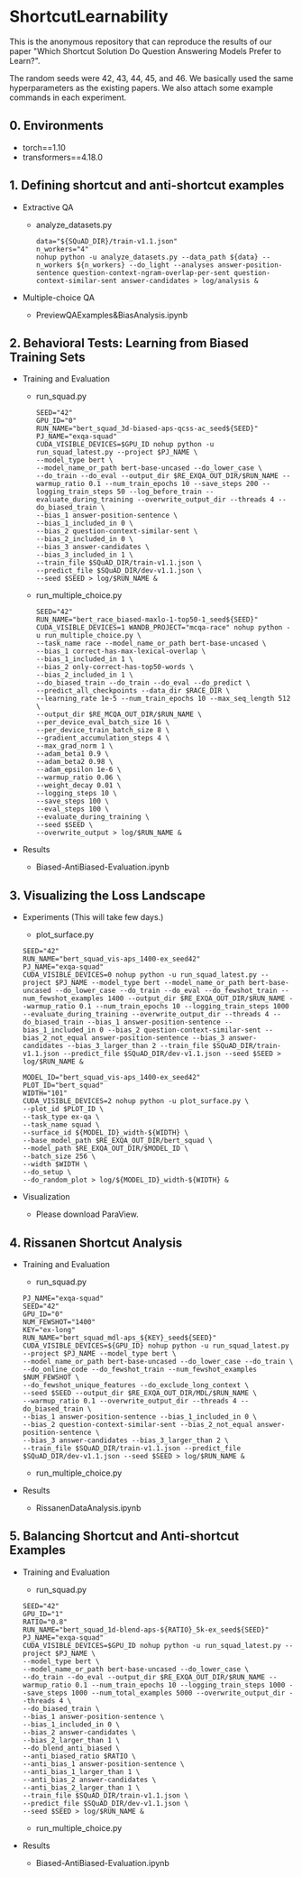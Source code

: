 # ShortcutLearnability
This is the anonymous repository that can reproduce the results of our paper "Which Shortcut Solution Do Question Answering Models Prefer to Learn?".

The random seeds were 42, 43, 44, 45, and 46.
We basically used the same hyperparameters as the existing papers.
We also attach some example commands in each experiment.

## 0. Environments
- torch==1.10
- transformers==4.18.0

## 1. Defining shortcut and anti-shortcut examples
- Extractive QA
  - analyze_datasets.py

      ```
      data="${SQuAD_DIR}/train-v1.1.json"
      n_workers="4"
      nohup python -u analyze_datasets.py --data_path ${data} --n_workers ${n_workers} --do_light --analyses answer-position-sentence question-context-ngram-overlap-per-sent question-context-similar-sent answer-candidates > log/analysis &
      ```

- Multiple-choice QA
  - PreviewQAExamples&BiasAnalysis.ipynb

## 2. Behavioral Tests: Learning from Biased Training Sets
- Training and Evaluation
  - run_squad.py

      ```
      SEED="42"
      GPU_ID="0"
      RUN_NAME="bert_squad_3d-biased-aps-qcss-ac_seed${SEED}"
      PJ_NAME="exqa-squad"
      CUDA_VISIBLE_DEVICES=$GPU_ID nohup python -u run_squad_latest.py --project $PJ_NAME \
      --model_type bert \
      --model_name_or_path bert-base-uncased --do_lower_case \
      --do_train --do_eval --output_dir $RE_EXQA_OUT_DIR/$RUN_NAME --warmup_ratio 0.1 --num_train_epochs 10 --save_steps 200 --logging_train_steps 50 --log_before_train --evaluate_during_training --overwrite_output_dir --threads 4 --do_biased_train \
      --bias_1 answer-position-sentence \
      --bias_1_included_in 0 \
      --bias_2 question-context-similar-sent \
      --bias_2_included_in 0 \
      --bias_3 answer-candidates \
      --bias_3_included_in 1 \
      --train_file $SQuAD_DIR/train-v1.1.json \
      --predict_file $SQuAD_DIR/dev-v1.1.json \
      --seed $SEED > log/$RUN_NAME &
      ```

  - run_multiple_choice.py

      ```
      SEED="42"
      RUN_NAME="bert_race_biased-maxlo-1-top50-1_seed${SEED}"
      CUDA_VISIBLE_DEVICES=1 WANDB_PROJECT="mcqa-race" nohup python -u run_multiple_choice.py \
      --task_name race --model_name_or_path bert-base-uncased \
      --bias_1 correct-has-max-lexical-overlap \
      --bias_1_included_in 1 \
      --bias_2 only-correct-has-top50-words \
      --bias_2_included_in 1 \
      --do_biased_train --do_train --do_eval --do_predict \
      --predict_all_checkpoints --data_dir $RACE_DIR \
      --learning_rate 1e-5 --num_train_epochs 10 --max_seq_length 512 \
      --output_dir $RE_MCQA_OUT_DIR/$RUN_NAME \
      --per_device_eval_batch_size 16 \
      --per_device_train_batch_size 8 \
      --gradient_accumulation_steps 4 \
      --max_grad_norm 1 \
      --adam_beta1 0.9 \
      --adam_beta2 0.98 \
      --adam_epsilon 1e-6 \
      --warmup_ratio 0.06 \
      --weight_decay 0.01 \
      --logging_steps 10 \
      --save_steps 100 \
      --eval_steps 100 \
      --evaluate_during_training \
      --seed $SEED \
      --overwrite_output > log/$RUN_NAME &
      ```

- Results
  - Biased-AntiBiased-Evaluation.ipynb

## 3. Visualizing the Loss Landscape
- Experiments (This will take few days.)
  - plot_surface.py

  ```
  SEED="42"
  RUN_NAME="bert_squad_vis-aps_1400-ex_seed42"
  PJ_NAME="exqa-squad"
  CUDA_VISIBLE_DEVICES=0 nohup python -u run_squad_latest.py --project $PJ_NAME --model_type bert --model_name_or_path bert-base-uncased --do_lower_case --do_train --do_eval --do_fewshot_train --num_fewshot_examples 1400 --output_dir $RE_EXQA_OUT_DIR/$RUN_NAME --warmup_ratio 0.1 --num_train_epochs 10 --logging_train_steps 1000 --evaluate_during_training --overwrite_output_dir --threads 4 --do_biased_train --bias_1 answer-position-sentence --bias_1_included_in 0 --bias_2 question-context-similar-sent --bias_2_not_equal answer-position-sentence --bias_3 answer-candidates --bias_3_larger_than 2 --train_file $SQuAD_DIR/train-v1.1.json --predict_file $SQuAD_DIR/dev-v1.1.json --seed $SEED > log/$RUN_NAME &
  ```

  ```
  MODEL_ID="bert_squad_vis-aps_1400-ex_seed42"
  PLOT_ID="bert_squad"
  WIDTH="101"
  CUDA_VISIBLE_DEVICES=2 nohup python -u plot_surface.py \
  --plot_id $PLOT_ID \
  --task_type ex-qa \
  --task_name squad \
  --surface_id ${MODEL_ID}_width-${WIDTH} \
  --base_model_path $RE_EXQA_OUT_DIR/bert_squad \
  --model_path $RE_EXQA_OUT_DIR/$MODEL_ID \
  --batch_size 256 \
  --width $WIDTH \
  --do_setup \
  --do_random_plot > log/${MODEL_ID}_width-${WIDTH} &
  ```

- Visualization
  - Please download ParaView.

## 4. Rissanen Shortcut Analysis
- Training and Evaluation
  - run_squad.py

  ```
  PJ_NAME="exqa-squad"
  SEED="42"
  GPU_ID="0"
  NUM_FEWSHOT="1400"
  KEY="ex-long"
  RUN_NAME="bert_squad_mdl-aps_${KEY}_seed${SEED}"
  CUDA_VISIBLE_DEVICES=${GPU_ID} nohup python -u run_squad_latest.py --project $PJ_NAME --model_type bert \
  --model_name_or_path bert-base-uncased --do_lower_case --do_train \
  --do_online_code --do_fewshot_train --num_fewshot_examples $NUM_FEWSHOT \
  --do_fewshot_unique_features --do_exclude_long_context \
  --seed $SEED --output_dir $RE_EXQA_OUT_DIR/MDL/$RUN_NAME \
  --warmup_ratio 0.1 --overwrite_output_dir --threads 4 --do_biased_train \
  --bias_1 answer-position-sentence --bias_1_included_in 0 \
  --bias_2 question-context-similar-sent --bias_2_not_equal answer-position-sentence \
  --bias_3 answer-candidates --bias_3_larger_than 2 \
  --train_file $SQuAD_DIR/train-v1.1.json --predict_file $SQuAD_DIR/dev-v1.1.json --seed $SEED > log/$RUN_NAME &
  ```

  - run_multiple_choice.py
- Results
  - RissanenDataAnalysis.ipynb

## 5. Balancing Shortcut and Anti-shortcut Examples
- Training and Evaluation
  - run_squad.py

  ```
  SEED="42"
  GPU_ID="1"
  RATIO="0.8"
  RUN_NAME="bert_squad_1d-blend-aps-${RATIO}_5k-ex_seed${SEED}"
  PJ_NAME="exqa-squad"
  CUDA_VISIBLE_DEVICES=$GPU_ID nohup python -u run_squad_latest.py --project $PJ_NAME \
  --model_type bert \
  --model_name_or_path bert-base-uncased --do_lower_case \
  --do_train --do_eval --output_dir $RE_EXQA_OUT_DIR/$RUN_NAME --warmup_ratio 0.1 --num_train_epochs 10 --logging_train_steps 1000 --save_steps 1000 --num_total_examples 5000 --overwrite_output_dir --threads 4 \
  --do_biased_train \
  --bias_1 answer-position-sentence \
  --bias_1_included_in 0 \
  --bias_2 answer-candidates \
  --bias_2_larger_than 1 \
  --do_blend_anti_biased \
  --anti_biased_ratio $RATIO \
  --anti_bias_1 answer-position-sentence \
  --anti_bias_1_larger_than 1 \
  --anti_bias_2 answer-candidates \
  --anti_bias_2_larger_than 1 \
  --train_file $SQuAD_DIR/train-v1.1.json \
  --predict_file $SQuAD_DIR/dev-v1.1.json \
  --seed $SEED > log/$RUN_NAME &
  ```

  - run_multiple_choice.py

- Results
  - Biased-AntiBiased-Evaluation.ipynb
